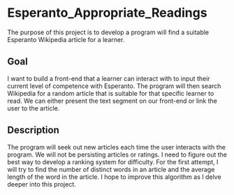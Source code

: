 # Esperanto_Appropriate_Readings

The purpose of this project is to develop a program will find a suitable Esperanto Wikipedia article for a learner. 

## Goal

I want to build a front-end that a learner can interact with to input their current level of competence with Esperanto. The program will then search
Wikipedia for a random article that is suitable for that specific learner to read. We can either present the text segment on our front-end or link the user to 
the article.

## Description

The program will seek out new articles each time the user interacts with the program. We will not be persisting articles or ratings. I need to figure out
the best way to develop a ranking system for difficulty. For the first attempt, I will try to find the number of distinct words in an article and the average
length of the word in the article. I hope to improve this algorithm as I delve deeper into this project.
